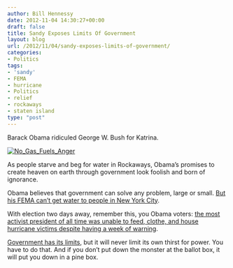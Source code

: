 ```yaml
---
author: Bill Hennessy
date: 2012-11-04 14:30:27+00:00
draft: false
title: Sandy Exposes Limits Of Government
layout: blog
url: /2012/11/04/sandy-exposes-limits-of-government/
categories:
- Politics
tags:
- 'sandy'
- FEMA
- hurricane
- Politics
- relief
- rockaways
- staten island
type: "post"
---
```


Barack Obama ridiculed George W. Bush for Katrina. 

[![No_Gas_Fuels_Anger](https://ludicrite.files.wordpress.com/2012/11/no_gas_fuels_anger_thumb.jpg)
](https://ludicrite.files.wordpress.com/2012/11/no_gas_fuels_anger.jpg)

As people starve and beg for water in Rockaways, Obama’s promises to create heaven on earth through government look foolish and born of ignorance. 

Obama believes that government can solve any problem, large or small. [But his FEMA can’t get water to people in New York City](https://www.breitbart.com/Big-Government/2012/11/02/FEMA-Still-Doesn-t-Have-Bottled-Water-to-Distribute-Finally-Places-Large-Order-Today-for-Delivery-Monday). 

With election two days away, remember this, you Obama voters: [the most activist president of all time was unable to feed, clothe, and house hurricane victims despite having a week of warning](https://www.washingtontimes.com/news/2012/nov/3/obama-gets-briefing-storm-recovery/). 

[Government has its limits](https://www.presstv.ir/usdetail/270139.html), but it will never limit its own thirst for power. You have to do that. And if you don’t put down the monster at the ballot box, it will put you down in a pine box.
